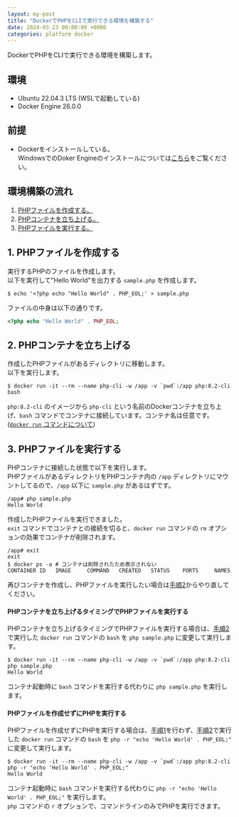```yaml
---
layout: my-post
title: "DockerでPHPをCLIで実行できる環境を構築する"
date: 2024-03-23 00:00:00 +0000
categories: platform docker
---
```


DockerでPHPをCLIで実行できる環境を構築します。

## 環境
- Ubuntu 22.04.3 LTS (WSLで起動している)
- Docker Engine 26.0.0

## 前提
- Dockerをインストールしている。  
WindowsでのDoker Engineのインストールについては[こちら](/platform/docker/installing-docker-engine-on-windows)をご覧ください。

## 環境構築の流れ
1. [PHPファイルを作成する。](#1-phpファイルを作成する)
2. [PHPコンテナを立ち上げる。](#2-phpコンテナを立ち上げる)
3. [PHPファイルを実行する。](#3-phpファイルを実行する)

## 1. PHPファイルを作成する
実行するPHPのファイルを作成します。  
以下を実行して"Hello World"を出力する `sample.php` を作成します。
```
$ echo '<?php echo "Hello World" . PHP_EOL;' > sample.php
```
ファイルの中身は以下の通りです。
```php
<?php echo "Hello World" . PHP_EOL;
```

## 2. PHPコンテナを立ち上げる
作成したPHPファイルがあるディレクトリに移動します。  
以下を実行します。
```
$ docker run -it --rm --name php-cli -w /app -v `pwd`:/app php:8.2-cli bash
```

`php:8.2-cli` のイメージから `php-cli` という名前のDockerコンテナを立ち上げ、`bash` コマンドでコンテナに接続しています。コンテナ名は任意です。([`docker run` コマンドについて](/platform/docker/about-docker-commands#docker-run))

## 3. PHPファイルを実行する
PHPコンテナに接続した状態で以下を実行します。  
PHPファイルがあるディレクトリをPHPコンテナ内の `/app` ディレクトリにマウントしてるので、`/app` 以下に `sample.php` があるはずです。
```
/app# php sample.php
Hello World
```
作成したPHPファイルを実行できました。  
`exit` コマンドでコンテナとの接続を切ると、`docker run` コマンドの `rm` オプションの効果でコンテナが削除されます。  
```
/app# exit
exit
$ docker ps -a # コンテナは削除されたため表示されない
CONTAINER ID   IMAGE     COMMAND   CREATED   STATUS    PORTS     NAMES
```
再びコンテナを作成し、PHPファイルを実行したい場合は[手順2](#2-phpコンテナを立ち上げる)からやり直してください。

#### PHPコンテナを立ち上げるタイミングでPHPファイルを実行する
PHPコンテナを立ち上げるタイミングでPHPファイルを実行する場合は、[手順2](#2-phpコンテナを立ち上げる)で実行した `docker run` コマンドの `bash` を `php sample.php` に変更して実行します。
```
$ docker run -it --rm --name php-cli -w /app -v `pwd`:/app php:8.2-cli php sample.php
Hello World
```
コンテナ起動時に `bash` コマンドを実行する代わりに `php sample.php` を実行します。

#### PHPファイルを作成せずにPHPを実行する
PHPファイルを作成せずにPHPを実行する場合は、[手順1](#1-phpファイルを作成する)を行わず、[手順2](#2-phpコンテナを立ち上げる)で実行した `docker run` コマンドの `bash` を `php -r "echo 'Hello World' . PHP_EOL;"` に変更して実行します。
```
$ docker run -it --rm --name php-cli -w /app -v `pwd`:/app php:8.2-cli php -r "echo 'Hello World' . PHP_EOL;"
Hello World
```
コンテナ起動時に `bash` コマンドを実行する代わりに `php -r "echo 'Hello World' . PHP_EOL;"` を実行します。  
`php` コマンドの `r` オプションで、コマンドラインのみでPHPを実行できます。
